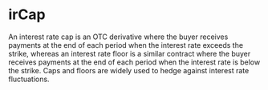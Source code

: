 # irCap
An interest rate cap is an OTC derivative where the buyer receives payments at the end of each period when the interest rate exceeds the strike, whereas an interest rate floor is a similar contract where the buyer receives payments at the end of each period when the interest rate is below the strike. Caps and floors are widely used to hedge against interest rate fluctuations. 

